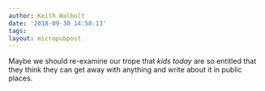 ```yaml
---
author: Keith Walbolt
date: '2018-09-30 14:58:13'
tags:
layout: micropubpost
---
```


Maybe we should re-examine our trope that *kids today* are so entitled that they think they can get away with anything and write about it in public places.